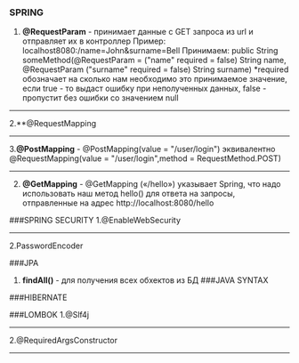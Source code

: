 ### SPRING

1. **@RequestParam** - принимает данные с GET запроса из url и отправляет их в контроллер
   Пример:
   localhost8080:/name=John&surname=Bell
   Принимаем:
   public String someMethod(@RequestParam = ("name" required = false) String name,
   @RequestParam  ("surname" required = false) String surname)
   *required обозначает на сколько нам необходимо это принимаемое значение,
   если true - то выдаст ошибку при неполученных данных, false - пропустит без ошибки со значением null
_____
2.**@RequestMapping
_____
3.**@PostMapping** - @PostMapping(value = "/user/login") эквивалентно 
@RequestMapping(value = "/user/login",method = RequestMethod.POST)


_____
2. **@GetMapping** - @GetMapping («/hello») указывает Spring, что надо использовать наш метод hello()
   для ответа на запросы, отправленные на адрес http://localhost:8080/hello

###SPRING SECURITY
1.@EnableWebSecurity
____
2.PasswordEncoder

###JPA
1. **findAll()** - для получения всех обхектов из БД
###JAVA SYNTAX


###HIBERNATE


###LOMBOK
1.@Slf4j
____
2.@RequiredArgsConstructor
____
